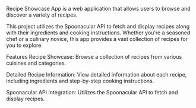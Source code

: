 Recipe Showcase App is a web application that allows users to browse and discover a variety of recipes. 

This project utilizes the Spoonacular API to fetch and display recipes along with their ingredients and cooking instructions. Whether you're a seasoned chef or a culinary novice, this app provides a vast collection of recipes for you to explore.

Features
Recipe Showcase: Browse a collection of recipes from various cuisines and categories.

Detailed Recipe Information: View detailed information about each recipe, including ingredients and step-by-step cooking instructions.

Spoonacular API Integration: Utilizes the Spoonacular API to fetch and display recipes.
